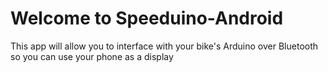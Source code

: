 # Welcome to Speeduino-Android
This app will allow you to interface with your bike's Arduino over Bluetooth so you can use your phone as a display

